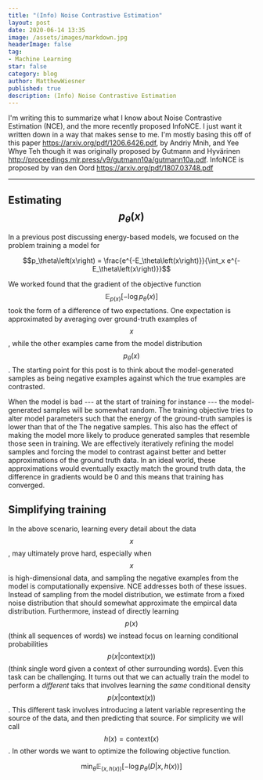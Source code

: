 ```yaml
---
title: "(Info) Noise Contrastive Estimation"
layout: post
date: 2020-06-14 13:35
image: /assets/images/markdown.jpg
headerImage: false
tag:
- Machine Learning
star: false
category: blog
author: MatthewWiesner
published: true
description: (Info) Noise Contrastive Estimation
---
```



I'm writing this to summarize what I know about Noise Contrastive Estimation (NCE), and the more recently proposed InfoNCE. I just want it written down in a way that makes sense to me. I'm mostly basing this off of this paper https://arxiv.org/pdf/1206.6426.pdf, by Andriy Mnih, and Yee Whye Teh though it was originally proposed by Gutmann and Hyvärinen http://proceedings.mlr.press/v9/gutmann10a/gutmann10a.pdf. InfoNCE is proposed by van den Oord https://arxiv.org/pdf/1807.03748.pdf
________________________________________________________________________________________________________________________________________

## Estimating $$p_\theta\left(x\right)$$
In a previous post discussing energy-based models, we focused on the problem training a model for 

$$p_\theta\left(x\right) = \frac{e^{-E_\theta\left(x\right)}}{\int_x e^{-E_\theta\left(x\right)}}$$

We worked found that the gradient of the objective function $$\mathbb{E}_{p\left(x\right)}[-\log{p_\theta\left(x\right)}]$$ took the form of a difference of two expectations. One expectation is approximated by averaging over ground-truth examples of $$x$$, while the other examples came from the model distribution $$p_\theta\left(x\right)$$. The starting point for this post is to think about the model-generated samples as being negative examples against which the true examples are contrasted. 

When the model is bad --- at the start of training for instance --- the model-generated samples will be somewhat random. The training objective tries to alter model parameters such that the energy of the ground-truth samples is lower than that of the The negative samples. This also has the effect of making the model more likely to produce generated samples that resemble those seen in training. We are effectively iteratively refining the model samples and forcing the model to contrast against better and better approximations of the ground truth data. In an ideal world, these approximations would eventually exactly match the ground truth data, the difference in gradients would be 0 and this means that training has converged.

## Simplifying training
In the above scenario, learning every detail about the data $$x$$, may ultimately prove hard, especially when $$x$$ is high-dimensional data, and sampling the negative examples from the model is computationally expensive. NCE addresses both of these issues. Instead of sampling from the model distribution, we estimate from a fixed noise distribution that should somewhat approximate the empircal data distribution. Furthermore, instead of directly learning $$p\left(x\right)$$ (think all sequences of words) we instead focus on learning conditional probabilities $$p\left(x | \mbox{context}\left(x\right) \right)$$ (think single word given a context of other surrounding words). Even this task can be challenging. It turns out that we can actually train the model to perform a *different* taks that involves learning the *same* conditional density $$p\left(x | \mbox{context}\left(x\right) \right)$$. This different task involves introducing a latent variable representing the source of the data, and then predicting that source. For simplicity we will call $$ h\left(x\right) = \mbox{context}\left(x\right)$$. In other words we want to optimize the following objective function.

$$\min_{\theta} \mathbb{E}_{\left(x, h\left(x\right)\right)} \left[-\log{p_{\theta}\left(D | x, h\left(x\right)\right)}\right]$$












